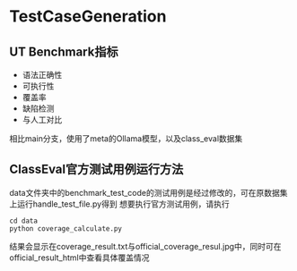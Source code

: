 # TestCaseGeneration

## UT Benchmark指标

* 语法正确性
* 可执行性
* 覆盖率
* 缺陷检测
* 与人工对比

相比main分支，使用了meta的Ollama模型，以及class_eval数据集

## ClassEval官方测试用例运行方法
data文件夹中的benchmark_test_code的测试用例是经过修改的，可在原数据集上运行handle_test_file.py得到
想要执行官方测试用例，请执行
```
cd data
python coverage_calculate.py
```
结果会显示在coverage_result.txt与official_coverage_resul.jpg中，同时可在official_result_html中查看具体覆盖情况